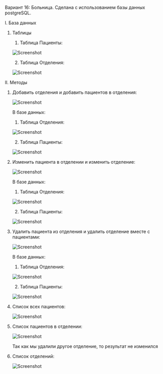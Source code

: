 Вариант 16: Больница. Сделана с использованием базы данных postgreSQL.

I. База данных
1. Таблицы
   1. Таблица Пациенты:
   
   ![Screenshot](https://github.com/BreadGitHub/Trinkets/blob/main/hospital/data_patients.png)
   
   2. Таблица Отделения:
   
   ![Screenshot](https://github.com/BreadGitHub/Trinkets/blob/main/hospital/data_departments.png)
   
II. Методы
1. Добавить отделения и добавить пациентов в отделения:
   
   ![Screenshot](https://github.com/BreadGitHub/Trinkets/blob/main/hospital/added.png)

   В базе данных:

   1. Таблица Отделения:
   
   ![Screenshot](https://github.com/BreadGitHub/Trinkets/blob/main/hospital/added_data_departments.png)

   2. Таблица Пациенты:
   
   ![Screenshot](https://github.com/BreadGitHub/Trinkets/blob/main/hospital/added_data_patients.png)

2. Изменить пациента в отделении и изменить отделение:

   ![Screenshot](https://github.com/BreadGitHub/Trinkets/blob/main/hospital/edited.png)

   В базе данных:

   1. Таблица Отделения:

   ![Screenshot](https://github.com/BreadGitHub/Trinkets/blob/main/hospital/edited_data_departments.png)

   2. Таблица Пациенты:

   ![Screenshot](https://github.com/BreadGitHub/Trinkets/blob/main/hospital/edited_data_patients.png)

3. Удалить пациента из отделения и удалить отделение вместе с пациентами:

   ![Screenshot](https://github.com/BreadGitHub/Trinkets/blob/main/hospital/deleted.png)

   В базе данных:

   1. Таблица Отделения:

   ![Screenshot](https://github.com/BreadGitHub/Trinkets/blob/main/hospital/deleted_data_departments.png)

   2. Таблица Пациенты:

   ![Screenshot](https://github.com/BreadGitHub/Trinkets/blob/main/hospital/deleted_data_patients.png)

4. Список всех пациентов:

   ![Screenshot](https://github.com/BreadGitHub/Trinkets/blob/main/hospital/getlist_all_and_one.png)
   
5. Список пациентов в отделении:
    
   ![Screenshot](https://github.com/BreadGitHub/Trinkets/blob/main/hospital/getlist_all_and_one.png)
   
   Так как мы удалили другое отделение, то результат не изменился
   
6. Список отделений:
    
   ![Screenshot](https://github.com/BreadGitHub/Trinkets/blob/main/hospital/getlist_departments.png)
